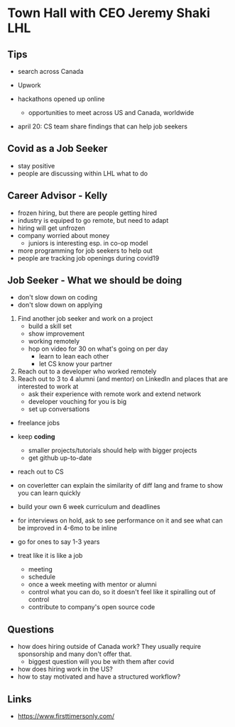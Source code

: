 # Town Hall with CEO Jeremy Shaki LHL

## Tips
- search across Canada 
- Upwork
- hackathons opened up online
	- opportunities to meet across US and Canada, worldwide

- april 20: CS team share findings that can help job seekers

## Covid as a Job Seeker
- stay positive
- people are discussing within LHL what to do

## Career Advisor - Kelly 
- frozen hiring, but there are people getting hired
- industry is equiped to go remote, but need to adapt
- hiring will get unfrozen
- company worried about money
	- juniors is interesting esp. in co-op model
- more programming for job seekers to help out
- people are tracking job openings during covid19

## Job Seeker - What we should be doing
- don't slow down on coding
- don't slow down on applying

1. Find another job seeker and work on a project
	- build a skill set
	- show improvement
	- working remotely
	- hop on video for 30 on what's going on per day
		- learn to lean each other
		- let CS know your partner
2. Reach out to a developer who worked remotely
3. Reach out to 3 to 4 alumni (and mentor) on LinkedIn and places that are interested to work at
	- ask their experience with remote work and extend network
	- developer vouching for you is big
	- set up conversations

- freelance jobs
- keep **coding**
	- smaller projects/tutorials should help with bigger projects
	- get github up-to-date

- reach out to CS
- on coverletter can explain the similarity of diff lang and frame to show you can learn quickly
- build your own 6 week curriculum and deadlines
- for interviews on hold, ask to see performance on it and see what can be improved in 4-6mo to be inline
- go for ones to say 1-3 years

- treat like it is like a job
	- meeting
	- schedule
	- once a week meeting with mentor or alumni
	- control what you can do, so it doesn't feel like it spiralling out of control
	- contribute to company's open source code
## Questions
- how does hiring outside of Canada work? They usually require sponsorship and many don't offer that.
	- biggest question will you be with them after covid
- how does hiring work in the US?
- how to stay motivated and have a structured workflow?

## Links
- https://www.firsttimersonly.com/

